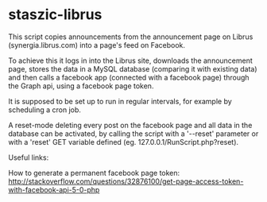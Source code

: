 # staszic-librus
This script copies announcements from the announcement page on Librus (synergia.librus.com) into a page's feed on Facebook.

To achieve this it logs in into the Librus site, downloads the announcement page, stores the data in a MySQL database (comparing it with existing data) and then calls a facebook app (connected with a facebook page) through the Graph api, using a facebook page token.

It is supposed to be set up to run in regular intervals, for example by scheduling a cron job.

A reset-mode deleting every post on the facebook page and all data in the database can be activated, by calling the script with a '--reset' parameter or with a 'reset' GET variable defined (eg. 127.0.0.1/RunScript.php?reset).

Useful links:

How to generate a permanent facebook page token:
http://stackoverflow.com/questions/32876100/get-page-access-token-with-facebook-api-5-0-php